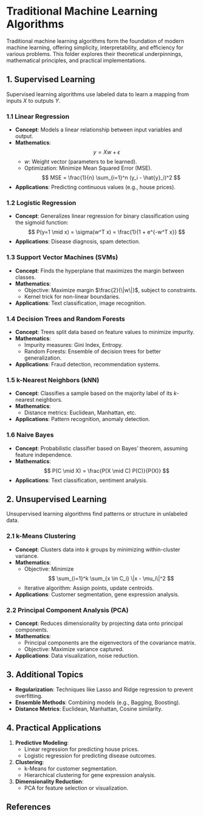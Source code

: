 # Traditional Machine Learning Algorithms

Traditional machine learning algorithms form the foundation of modern machine learning, offering simplicity, interpretability, and efficiency for various problems. This folder explores their theoretical underpinnings, mathematical principles, and practical implementations.


## **1. Supervised Learning**
Supervised learning algorithms use labeled data to learn a mapping from inputs $X$ to outputs $Y$.

### **1.1 Linear Regression**
- **Concept**: Models a linear relationship between input variables and output.
- **Mathematics**:
  $$
  y = Xw + \epsilon
  $$
  - $w$: Weight vector (parameters to be learned).
  - Optimization: Minimize Mean Squared Error (MSE).
$$
MSE = \frac{1}{n} \sum_{i=1}^n (y_i - \hat{y}_i)^2
$$
- **Applications**: Predicting continuous values (e.g., house prices).

### **1.2 Logistic Regression**
- **Concept**: Generalizes linear regression for binary classification using the sigmoid function:
$$
P(y=1 \mid x) = \sigma(w^T x) = \frac{1}{1 + e^{-w^T x}}
$$
- **Applications**: Disease diagnosis, spam detection.

### **1.3 Support Vector Machines (SVMs)**
- **Concept**: Finds the hyperplane that maximizes the margin between classes.
- **Mathematics**:
  - Objective: Maximize margin $\frac{2}{\|w\|}$, subject to constraints.
  - Kernel trick for non-linear boundaries.
- **Applications**: Text classification, image recognition.

### **1.4 Decision Trees and Random Forests**
- **Concept**: Trees split data based on feature values to minimize impurity.
- **Mathematics**:
  - Impurity measures: Gini Index, Entropy.
  - Random Forests: Ensemble of decision trees for better generalization.
- **Applications**: Fraud detection, recommendation systems.

### **1.5 k-Nearest Neighbors (kNN)**
- **Concept**: Classifies a sample based on the majority label of its $k$-nearest neighbors.
- **Mathematics**:
  - Distance metrics: Euclidean, Manhattan, etc.
- **Applications**: Pattern recognition, anomaly detection.

### **1.6 Naive Bayes**
- **Concept**: Probabilistic classifier based on Bayes’ theorem, assuming feature independence.
- **Mathematics**:
$$
P(C \mid X) = \frac{P(X \mid C) P(C)}{P(X)}
$$
- **Applications**: Text classification, sentiment analysis.



## **2. Unsupervised Learning**
Unsupervised learning algorithms find patterns or structure in unlabeled data.

### **2.1 k-Means Clustering**
- **Concept**: Clusters data into $k$ groups by minimizing within-cluster variance.
- **Mathematics**:
  - Objective: Minimize
$$
\sum_{i=1}^k \sum_{x \in C_i} \|x - \mu_i\|^2
$$
  - Iterative algorithm: Assign points, update centroids.
- **Applications**: Customer segmentation, gene expression analysis.

### **2.2 Principal Component Analysis (PCA)**
- **Concept**: Reduces dimensionality by projecting data onto principal components.
- **Mathematics**:
  - Principal components are the eigenvectors of the covariance matrix.
  - Objective: Maximize variance captured.
- **Applications**: Data visualization, noise reduction.



## **3. Additional Topics**

- **Regularization**: Techniques like Lasso and Ridge regression to prevent overfitting.
- **Ensemble Methods**: Combining models (e.g., Bagging, Boosting).
- **Distance Metrics**: Euclidean, Manhattan, Cosine similarity.



## **4. Practical Applications**
1. **Predictive Modeling**:
   - Linear regression for predicting house prices.
   - Logistic regression for predicting disease outcomes.
2. **Clustering**:
   - k-Means for customer segmentation.
   - Hierarchical clustering for gene expression analysis.
3. **Dimensionality Reduction**:
   - PCA for feature selection or visualization.



## **References**
